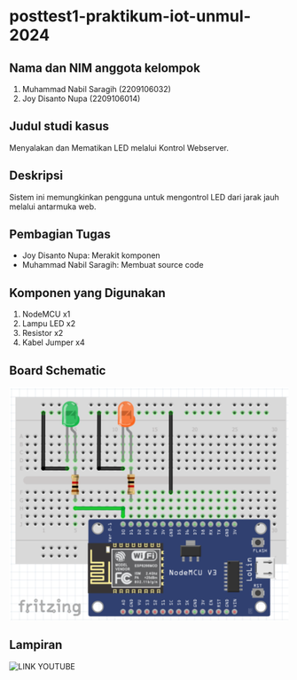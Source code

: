 # posttest1-praktikum-iot-unmul-2024

## Nama dan NIM anggota kelompok
1. Muhammad Nabil Saragih (2209106032)
2. Joy Disanto Nupa (2209106014)

## Judul studi kasus
Menyalakan dan Mematikan LED melalui Kontrol Webserver.

## Deskripsi
Sistem ini memungkinkan pengguna untuk mengontrol LED dari jarak jauh melalui antarmuka web.

## Pembagian Tugas
- Joy Disanto Nupa: Merakit komponen
- Muhammad Nabil Saragih: Membuat source code

## Komponen yang Digunakan
1. NodeMCU x1
2. Lampu LED x2
3. Resistor x2
4. Kabel Jumper x4

## Board Schematic
![Board Schematic](https://github.com/nabilsaragih/posttest1-praktikum-iot-unmul-2024/blob/main/Schematic.png)

## Lampiran
![LINK YOUTUBE](https://youtu.be/ct0IOIZEeCM)
